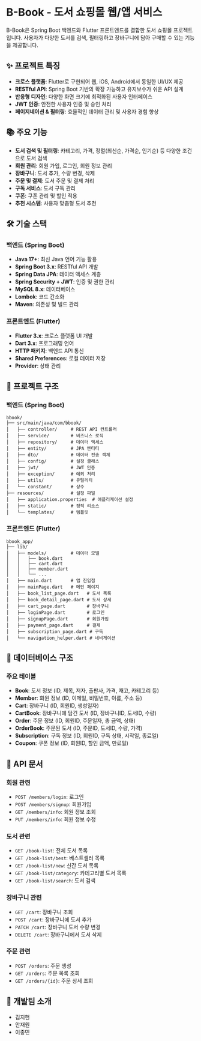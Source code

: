 # B-Book - 도서 쇼핑몰 웹/앱 서비스

B-Book은 Spring Boot 백엔드와 Flutter 프론트엔드를 결합한 도서 쇼핑몰 프로젝트입니다. 사용자가 다양한 도서를 검색, 필터링하고 장바구니에 담아 구매할 수 있는 기능을 제공합니다.

## ✨ 프로젝트 특징

- **크로스 플랫폼**: Flutter로 구현되어 웹, iOS, Android에서 동일한 UI/UX 제공
- **RESTful API**: Spring Boot 기반의 확장 가능하고 유지보수가 쉬운 API 설계
- **반응형 디자인**: 다양한 화면 크기에 최적화된 사용자 인터페이스
- **JWT 인증**: 안전한 사용자 인증 및 승인 처리
- **페이지네이션 & 필터링**: 효율적인 데이터 관리 및 사용자 경험 향상

## 📚 주요 기능

- **도서 검색 및 필터링**: 카테고리, 가격, 정렬(최신순, 가격순, 인기순) 등 다양한 조건으로 도서 검색
- **회원 관리**: 회원 가입, 로그인, 회원 정보 관리
- **장바구니**: 도서 추가, 수량 변경, 삭제
- **주문 및 결제**: 도서 주문 및 결제 처리
- **구독 서비스**: 도서 구독 관리
- **쿠폰**: 쿠폰 관리 및 할인 적용
- **추천 시스템**: 사용자 맞춤형 도서 추천

## 🛠 기술 스택

### 백엔드 (Spring Boot)
- **Java 17+**: 최신 Java 언어 기능 활용
- **Spring Boot 3.x**: RESTful API 개발
- **Spring Data JPA**: 데이터 액세스 계층
- **Spring Security + JWT**: 인증 및 권한 관리
- **MySQL 8.x**: 데이터베이스
- **Lombok**: 코드 간소화
- **Maven**: 의존성 및 빌드 관리

### 프론트엔드 (Flutter)
- **Flutter 3.x**: 크로스 플랫폼 UI 개발
- **Dart 3.x**: 프로그래밍 언어
- **HTTP 패키지**: 백엔드 API 통신
- **Shared Preferences**: 로컬 데이터 저장
- **Provider**: 상태 관리

## 📂 프로젝트 구조

### 백엔드 (Spring Boot)

```
bbook/
├── src/main/java/com/bbook/
│   ├── controller/     # REST API 컨트롤러
│   ├── service/        # 비즈니스 로직
│   ├── repository/     # 데이터 액세스
│   ├── entity/         # JPA 엔티티
│   ├── dto/            # 데이터 전송 객체
│   ├── config/         # 설정 클래스
│   ├── jwt/            # JWT 인증
│   ├── exception/      # 예외 처리
│   ├── utils/          # 유틸리티
│   └── constant/       # 상수
├── resources/          # 설정 파일
│   ├── application.properties  # 애플리케이션 설정
│   ├── static/         # 정적 리소스
│   └── templates/      # 템플릿
```

### 프론트엔드 (Flutter)

```
bbook_app/
├── lib/
│   ├── models/         # 데이터 모델
│   │   ├── book.dart
│   │   ├── cart.dart
│   │   ├── member.dart
│   │   └── ...
│   ├── main.dart       # 앱 진입점
│   ├── mainPage.dart   # 메인 페이지
│   ├── book_list_page.dart   # 도서 목록
│   ├── book_detail_page.dart # 도서 상세
│   ├── cart_page.dart        # 장바구니
│   ├── loginPage.dart        # 로그인
│   ├── signupPage.dart       # 회원가입
│   ├── payment_page.dart     # 결제
│   ├── subscription_page.dart # 구독
│   └── navigation_helper.dart # 네비게이션
```

## 💾 데이터베이스 구조

### 주요 테이블
- **Book**: 도서 정보 (ID, 제목, 저자, 출판사, 가격, 재고, 카테고리 등)
- **Member**: 회원 정보 (ID, 이메일, 비밀번호, 이름, 주소 등)
- **Cart**: 장바구니 (ID, 회원ID, 생성일자)
- **CartBook**: 장바구니에 담긴 도서 (ID, 장바구니ID, 도서ID, 수량)
- **Order**: 주문 정보 (ID, 회원ID, 주문일자, 총 금액, 상태)
- **OrderBook**: 주문된 도서 (ID, 주문ID, 도서ID, 수량, 가격)
- **Subscription**: 구독 정보 (ID, 회원ID, 구독 상태, 시작일, 종료일)
- **Coupon**: 쿠폰 정보 (ID, 회원ID, 할인 금액, 만료일)

## 📝 API 문서

### 회원 관련
- `POST /members/login`: 로그인
- `POST /members/signup`: 회원가입
- `GET /members/info`: 회원 정보 조회
- `PUT /members/info`: 회원 정보 수정

### 도서 관련
- `GET /book-list`: 전체 도서 목록
- `GET /book-list/best`: 베스트셀러 목록
- `GET /book-list/new`: 신간 도서 목록
- `GET /book-list/category`: 카테고리별 도서 목록
- `GET /book-list/search`: 도서 검색

### 장바구니 관련
- `GET /cart`: 장바구니 조회
- `POST /cart`: 장바구니에 도서 추가
- `PATCH /cart`: 장바구니 도서 수량 변경
- `DELETE /cart`: 장바구니에서 도서 삭제

### 주문 관련
- `POST /orders`: 주문 생성
- `GET /orders`: 주문 목록 조회
- `GET /orders/{id}`: 주문 상세 조회

## 👥 개발팀 소개
- 김지헌
- 안재원
- 이종민